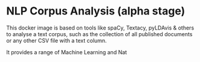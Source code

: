 # NLP Corpus Analysis (alpha stage)

This docker image is based on tools like spaCy, Textacy, pyLDAvis & others to analyse a text corpus, such as the collection of all published documents or any other CSV file with a text column.

It provides a range of Machine Learning and Nat